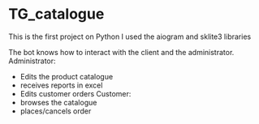 # TG_catalogue
This is the first project on Python
I used the aiogram and sklite3 libraries

The bot knows how to interact with the client and the administrator.
Administrator:
- Edits the product catalogue
- receives reports in excel
- Edits customer orders
Customer:
- browses the catalogue
- places/cancels order
